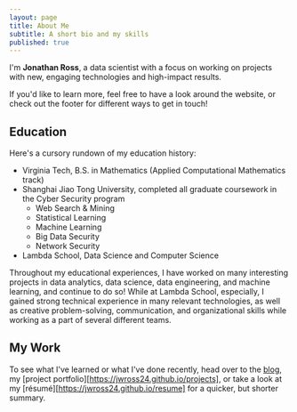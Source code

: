 ```yaml
---
layout: page
title: About Me
subtitle: A short bio and my skills
published: true
---
```

I'm **Jonathan Ross**, a data scientist with a focus on working on projects with new, engaging technologies and high-impact results.

If you'd like to learn more, feel free to have a look around the website, or check out the footer for different ways to get in touch!

## Education

Here's a cursory rundown of my education history:

- Virginia Tech, B.S. in Mathematics (Applied Computational Mathematics track)
- Shanghai Jiao Tong University, completed all graduate coursework in the Cyber Security program
    - Web Search & Mining
    - Statistical Learning
    - Machine Learning
    - Big Data Security
    - Network Security
- Lambda School, Data Science and Computer Science

Throughout my educational experiences, I have worked on many interesting projects in data analytics, data science, data engineering, and machine learning, and continue to do so! While at Lambda School, especially, I gained strong technical experience in many relevant technologies, as well as creative problem-solving, communication, and organizational skills while working as a part of several different teams.

## My Work

To see what I've learned or what I've done recently, head over to the [blog](https://jwross24.github.io/), my [project portfolio][https://jwross24.github.io/projects], or take a look at my [résumé][https://jwross24.github.io/resume] for a quicker, but shorter summary.